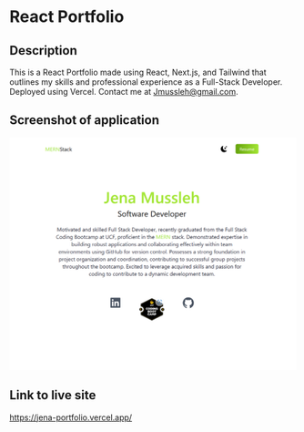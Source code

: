 # React Portfolio

## Description
This is a React Portfolio made using React, Next.js, and Tailwind that outlines my skills and professional experience as a Full-Stack Developer. Deployed using Vercel. Contact me at Jmussleh@gmail.com.
## Screenshot of application
<img title="React Portfolio" alt="Screenshot of Portfolio" src="public\ScreenshotPortfolio.png">

## Link to live site
https://jena-portfolio.vercel.app/